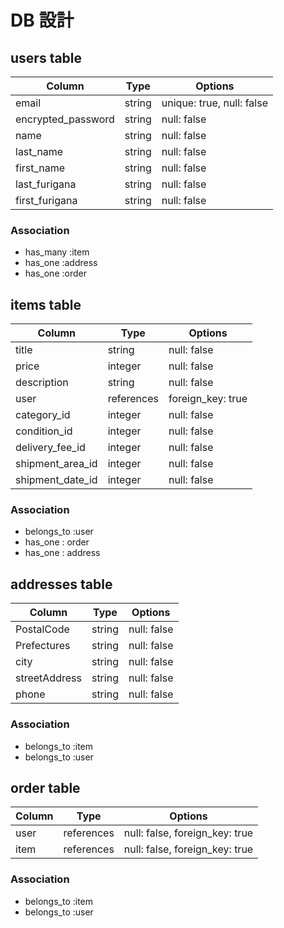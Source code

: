# DB 設計

## users table

| Column             | Type                | Options                  |
|--------------------|---------------------|--------------------------|
| email              | string              | unique: true, null: false|
| encrypted_password | string              | null: false              |
| name               | string              | null: false              |
| last_name          | string              | null: false              |
| first_name         | string              | null: false              |
| last_furigana      | string              | null: false              |
| first_furigana     | string              | null: false              |

### Association

- has_many  :item 
- has_one  :address
- has_one  :order

## items table

| Column                         | Type       | Options              |
|--------------------------------|------------|----------------------|
| title                          | string     | null: false          |
| price                          | integer    | null: false          |
| description                    | string     | null: false          |
| user                           | references | foreign_key: true    |
| category_id                    | integer    | null: false          |
| condition_id                   | integer    | null: false          |
| delivery_fee_id                | integer    | null: false          |
| shipment_area_id               | integer    | null: false          |
| shipment_date_id               | integer    | null: false          |



### Association

- belongs_to :user
- has_one : order
- has_one : address

## addresses table 

| Column        | Type           | Options      |
|---------------|----------------|--------------|
| PostalCode    | string         | null: false  |
| Prefectures   | string         | null: false  |
| city          | string         | null: false  |
| streetAddress | string         | null: false  |
| phone         | string         | null: false  |


### Association

- belongs_to :item
- belongs_to :user

## order table

| Column               | Type       | Options                        |
|----------------------|------------|--------------------------------|
| user                 | references | null: false, foreign_key: true |
| item                 | references | null: false, foreign_key: true |


### Association

- belongs_to :item
- belongs_to :user
